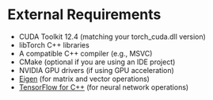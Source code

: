
# External Requirements

- CUDA Toolkit 12.4 (matching your torch_cuda.dll version)
- libTorch C++ libraries
- A compatible C++ compiler (e.g., MSVC)
- CMake (optional if you are using an IDE project)
- NVIDIA GPU drivers (if using GPU acceleration)
- [Eigen](http://eigen.tuxfamily.org) (for matrix and vector operations)
- [TensorFlow for C++](https://www.tensorflow.org/install/lang_c) (for neural network operations)